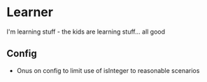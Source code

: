 # Learner

I'm learning stuff - the kids are learning stuff... all good

## Config

- Onus on config to limit use of isInteger to reasonable scenarios
